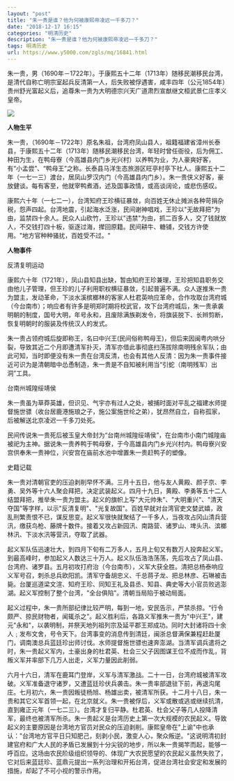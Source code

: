 ```yaml
---
layout: "post"
title: "朱一贵是谁？他为何被康熙帝凌迟一千多刀？"
date: "2018-12-17 16:15"
categories: "明清历史"
description: "朱一贵是谁？他为何被康熙帝凌迟一千多刀？"
tags: 明清历史
url: https://www.y5000.com/zgls/mq/16841.html
---
```






朱一贵，男（1690年－1722年）。于康熙五十二年（1713年）随移民潮移民台湾，是清代自称亡明宗室起兵反清第一人，后失败被俘遇害，咸丰四年（公元1854年）贵州舒光富起义后，追尊朱一贵为大明德宗兴天广道肃烈宣猷继文桓武景仁庄孝义皇帝。

![](https://img.y5000.com/uploads/allimg/170314/6-1F31410061C47.jpg)

**人物生平**

朱一贵，（1690年－1722年）原名朱祖，台湾府凤山县人，祖籍福建省漳州长泰县，于康熙五十二年（1713年）随移民潮移民台湾，年轻时曾任衙役，后为佣工、种田为生，在鸭母寮（今高雄县内门乡光兴村）以养鸭为业，为人豪爽好客，有“小孟尝”、“鸭母王”之称。长泰县马洋生态旅游区旺亭村亭下社人。康熙五十二年（一七一三）渡台，居凤山罗汉内门（今高雄县内门乡）。朱一贵侠义好客，豪放健谈。每有客至，他就宰鸭煮酒，述及国事政情，或高谈阔论，或悲伤感叹。

康熙六十年（一七二一），台湾知府王珍横征暴敛，向百姓无休止摊派各种苛捐杂税，怨声四起。台湾地震，引起海水泛涨，民间谢神唱戏，王珍以"无故拜把"为由，监禁四十余人。民众人山砍竹，王珍以"违禁"为由，抓二百多人，交了钱就放人，不交钱打四十板，驱逐过海，撵回原籍。民间耕牛、糖铺，交钱方许使用。"地方官种种骚扰，百姓受不过。"

**人物事件**

反清复明运动

康熙六十年（1721年），凤山县知县出缺，暂由知府王珍兼理，王珍把知县职务交由他儿子管理，但王珍的儿子利用职权横征暴敛，引起普遍不满。众人遂推朱一贵为盟主，发动革命，下淡水溪槟榔林的客家人杜君英响应革命，合作攻取台湾府城（今台南市）；响应者有许多是明郑时期将校武官，攻下台湾府城后，朱一贵承袭明朝的制度，国号大明，年号永和，且废除满族剃发令，将旗装脱下、长辫剪断，恢复明朝时的服装及传统汉人的发式。

朱一贵占领府城后旋即称王，名曰中兴王(民间俗称鸭母王)，但后来因闽粤内哄分裂，导致其近二个月即遭清军扑灭，清军亦借此事彻底扫荡拔除南明残余军队；由此可知，当时即便没有朱一贵在台湾反清，也会有其他人反清：因为朱一贵事件接近可识为是清朝暗中怂恿制造，朱一贵是不自知被利用当“引蛇（南明残军）出洞”工具。

台南州城隍绥靖侯

朱一贵虽为草莽英雄，但识见、气宇亦有过人之处，被捕时面对平乱之福建水师提督施世骠（收台居鹿港施琅之子，施公案施世纶之弟），犹昂然自立，自称孤家，后被解送北京凌迟一千多刀处死。

民间传说朱一贵死后被玉皇大帝封为“台南州城隍绥靖侯”，在台南市小南门城隍庙被祀为主神。据说朱一贵养鸭于鸭母寮，于今高雄县内门乡光兴村内。鸭母寮兴安宫供奉朱一贵神位，兴安宫在庙前水池中增置朱一贵赶鸭子的塑像。

史籍记载

朱一贵对清朝官吏的压迫剥削早怀不满。三月十五日，他与友人黄殿、颜子京、李勇、吴外等十六人聚会拜把，决定武装起义。四月十九日，黄殿、李勇等五十二人结盟拜把，推举朱一贵为盟主。起义的旗帜上写"大元帅朱"、"大明重兴"、"清天夺国"等字样，以示"反清复明"、"光复故国"。百姓早就对台湾官吏文婪武嬉，政乱刑繁责恨不已，谋反思变。起义军很快就聚结了一千多人，当夜攻占冈山清兵营汛，缴获鸟枪、藤牌十数件。接着又攻占新园汛、南路营、诸罗山、埤头汛、滨榔林汛、下淡水汛等营汛，夺取了武器。

起义军队伍迅速壮大，到四月下旬有二万多人，五月上旬又有数万人投奔起义军。到最高峰时，参加起义人数达三十万人。起义队伍浩浩荡荡，先后攻占了凤山县、台湾府、诸罗县。五月初攻打府治（今台南市），义军大获全胜。清把总杨泰响应义军号召，刺杀总兵欧阳凯。清军守备胡忠义、千总蒋子龙、把总林彦、石琳被击毙。台厦巡道梁文渲、知府王珍、同知王礼及县丞、知县、典史等大小官员败逃澎湖。起义军控制了整个台湾，"全台俱陷"。清朝当局陷于被动局面。

起义过程中，朱一贵所部纪律比较严明，每到一地，安民告示，严禁杀掠。“行令颇严、掠民财物者，闻辄杀之”。起义胜利后，各路义军推朱一贵为"中兴王"，建元"永和"，以袭明制，并祭天地列祖列宗及延平郡王郑成功。同时大封诸将四十余人﹔发布文舍，号令天下。台湾事变的消息传到清廷，闽浙总督满保兼程赶赴厦门，调南澳总兵蓝廷珍出师讨伐。水师提督施世骠也速奔澎湖。当清军调兵遣将之时，朱一贵起义军内，土豪出身的杜君英、杜会三父子因图谋王位不成而作乱，背叛义军并率部下几万人出走，义军力量因此削弱。

六月十六日，清军在鹿耳门登岸，义军与清军激战。二十一日，台湾府城被清军攻破。义军准备退守诸罗，又遭蓝廷珍伏兵袭击。朱一贵率部退驻下前，再退沟尾庄。七月初六，朱一贵因叛徒杨旭、杨雄出卖，被清军所获。十二月十八日，朱一贵和其它义军首领一起，在北京就义。朱一贵被俘后，义军或散或逃或继续抗清，直到雍正元年（一七二三）。台湾才复归平静。杜君英、杜会父子等几人投降清军，最终也被清军所杀。朱一贵起义是台湾历史上第一次大规模的农民起义。导致起义的主要原因是台湾地方官员对民众的压迫剥削。康熙皇帝在"上谕"中也承认："台湾地方官平日只知肥己，刻剥小民，激变人心，聚众叛逆。"这说明清初封建官府和广大人民的矛盾已发展到十分尖锐的地步，所以朱一贵揭竿而起，能够一呼百应。这场由农民阶级组织领导的、体现广大农民愿望的农民起义虽然失败了，它对后来蓝廷珍、蓝鼎元提出一系列治理和开拓台湾，促进台湾社会安定和发展的措施，却起了不可小视的警示作用。
